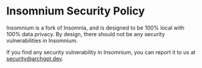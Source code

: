# Insomnium Security Policy

Insomnium is a fork of Insomnia, and is designed to be 100% local with 100% data privacy. By design, there should not be any security vulnerabilities in Insomnium. 

If you find any security vulnerability in Insomnium, you can report it to us at security@archgpt.dev.

